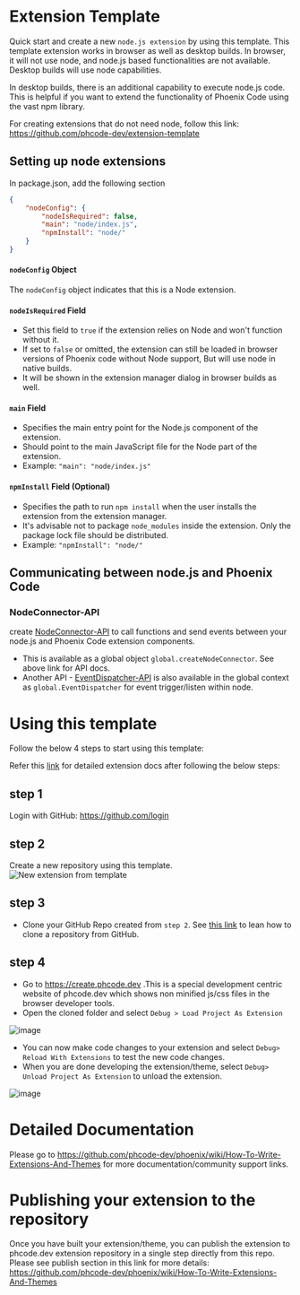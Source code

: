 # Extension Template

Quick start and create a new `node.js extension` by using this template. This
template extension works in browser as well as desktop builds. In browser, it
will not use node, and node.js based functionalities are not available. Desktop
builds will use node capabilities.

In desktop builds, there is an additional capability to execute node.js code.
This is helpful if you want to extend the functionality of Phoenix Code using
the vast npm library.

For creating extensions that do not need node, follow this link:
https://github.com/phcode-dev/extension-template

## Setting up node extensions

In package.json, add the following section

```json
{
    "nodeConfig": {
        "nodeIsRequired": false,
        "main": "node/index.js",
        "npmInstall": "node/"
    }
}
```

#### `nodeConfig` Object

The `nodeConfig` object indicates that this is a Node extension.

#### `nodeIsRequired` Field

-   Set this field to `true` if the extension relies on Node and won't function
    without it.
-   If set to `false` or omitted, the extension can still be loaded in browser
    versions of Phoenix code without Node support, But will use node in native
    builds.
-   It will be shown in the extension manager dialog in browser builds as well.

#### `main` Field

-   Specifies the main entry point for the Node.js component of the extension.
-   Should point to the main JavaScript file for the Node part of the extension.
-   Example: `"main": "node/index.js"`

#### `npmInstall` Field (Optional)

-   Specifies the path to run `npm install` when the user installs the extension
    from the extension manager.
-   It's advisable not to package `node_modules` inside the extension. Only the
    package lock file should be distributed.
-   Example: `"npmInstall": "node/"`

## Communicating between node.js and Phoenix Code

### NodeConnector-API

create
[NodeConnector-API](https://github.com/phcode-dev/phoenix/wiki/NodeConnector-API)
to call functions and send events between your node.js and Phoenix Code
extension components.

-   This is available as a global object `global.createNodeConnector`. See above
    link for API docs.
-   Another API -
    [EventDispatcher-API](https://github.com/phcode-dev/phoenix/wiki/EventDispatcher-API)
    is also available in the global context as `global.EventDispatcher` for
    event trigger/listen within node.

# Using this template

Follow the below 4 steps to start using this template:

Refer this
[link](https://github.com/phcode-dev/phoenix/wiki/How-To-Write-Extensions-And-Themes)
for detailed extension docs after following the below steps:

## step 1

Login with GitHub: https://github.com/login

## step 2

Create a new repository using this template.
![New extension from template](https://user-images.githubusercontent.com/5336369/223931565-2708e516-a422-4e7b-9d89-9ac48c919c3d.gif)

## step 3

-   Clone your GitHub Repo created from `step 2`. See
    [this link](https://docs.github.com/en/repositories/creating-and-managing-repositories/cloning-a-repository)
    to lean how to clone a repository from GitHub.

## step 4

-   Go to https://create.phcode.dev .This is a special development centric
    website of phcode.dev which shows non minified js/css files in the browser
    developer tools.
-   Open the cloned folder and select `Debug > Load Project As Extension`

![image](https://user-images.githubusercontent.com/5336369/224746152-0416a862-891a-4fe1-b9dd-09add25a6cc0.png)

-   You can now make code changes to your extension and select
    `Debug> Reload With Extensions` to test the new code changes.
-   When you are done developing the extension/theme, select
    `Debug> Unload Project As Extension` to unload the extension.

![image](https://user-images.githubusercontent.com/5336369/224747590-556dff1d-5b29-41c3-88a0-3ce72ab643d0.png)

# Detailed Documentation

Please go to
https://github.com/phcode-dev/phoenix/wiki/How-To-Write-Extensions-And-Themes
for more documentation/community support links.

# Publishing your extension to the repository

Once you have built your extension/theme, you can publish the extension to
phcode.dev extension repository in a single step directly from this repo. Please
see publish section in this link for more details:
https://github.com/phcode-dev/phoenix/wiki/How-To-Write-Extensions-And-Themes
